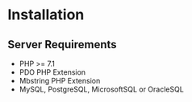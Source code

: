 # Installation

## Server Requirements

* PHP >= 7.1
* PDO PHP Extension
* Mbstring PHP Extension
* MySQL, PostgreSQL, MicrosoftSQL or OracleSQL